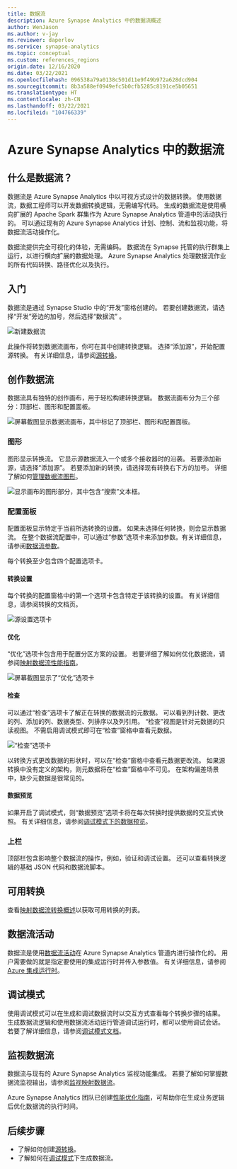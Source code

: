 ```yaml
---
title: 数据流
description: Azure Synapse Analytics 中的数据流概述
author: WenJason
ms.author: v-jay
ms.reviewer: daperlov
ms.service: synapse-analytics
ms.topic: conceptual
ms.custom: references_regions
origin.date: 12/16/2020
ms.date: 03/22/2021
ms.openlocfilehash: 096538a79a0138c501d11e9f49b972a628dcd904
ms.sourcegitcommit: 8b3a588ef0949efc5b0cfb5285c8191ce5b05651
ms.translationtype: HT
ms.contentlocale: zh-CN
ms.lasthandoff: 03/22/2021
ms.locfileid: "104766339"
---
```

# <a name="data-flows-in-azure-synapse-analytics"></a>Azure Synapse Analytics 中的数据流

## <a name="what-are-data-flows"></a>什么是数据流？

数据流是 Azure Synapse Analytics 中以可视方式设计的数据转换。 使用数据流，数据工程师可以开发数据转换逻辑，无需编写代码。 生成的数据流是使用横向扩展的 Apache Spark 群集作为 Azure Synapse Analytics 管道中的活动执行的。 可以通过现有的 Azure Synapse Analytics 计划、控制、流和监视功能，将数据流活动操作化。

数据流提供完全可视化的体验，无需编码。 数据流在 Synapse 托管的执行群集上运行，以进行横向扩展的数据处理。 Azure Synapse Analytics 处理数据流作业的所有代码转换、路径优化以及执行。

## <a name="getting-started"></a>入门

数据流是通过 Synapse Studio 中的“开发”窗格创建的。 若要创建数据流，请选择“开发”旁边的加号，然后选择“数据流” 。 

![新建数据流](media/data-flow/new-data-flow.png)

此操作将转到数据流画布，你可在其中创建转换逻辑。 选择“添加源”，开始配置源转换。 有关详细信息，请参阅[源转换](../data-factory/data-flow-source.md?toc=/synapse-analytics/toc.json&bc=/synapse-analytics/breadcrumb/toc.json)。

## <a name="authoring-data-flows"></a>创作数据流

数据流具有独特的创作画布，用于轻松构建转换逻辑。 数据流画布分为三个部分：顶部栏、图形和配置面板。 

![屏幕截图显示数据流画布，其中标记了顶部栏、图形和配置面板。](media/data-flow/canvas-1.png)

### <a name="graph"></a>图形

图形显示转换流。 它显示源数据流入一个或多个接收器时的沿袭。 若要添加新源，请选择“添加源”。 若要添加新的转换，请选择现有转换右下方的加号。 详细了解如何[管理数据流图形](../data-factory/concepts-data-flow-manage-graph.md?toc=/synapse-analytics/toc.json&bc=/synapse-analytics/breadcrumb/toc.json)。

![显示画布的图形部分，其中包含“搜索”文本框。](media/data-flow/canvas-2.png)

### <a name="configuration-panel"></a>配置面板

配置面板显示特定于当前所选转换的设置。 如果未选择任何转换，则会显示数据流。 在整个数据流配置中，可以通过“参数”选项卡来添加参数。有关详细信息，请参阅[数据流参数](../data-factory/parameters-data-flow.md?toc=/synapse-analytics/toc.json&bc=/synapse-analytics/breadcrumb/toc.json)。

每个转换至少包含四个配置选项卡。

#### <a name="transformation-settings"></a>转换设置

每个转换的配置窗格中的第一个选项卡包含特定于该转换的设置。 有关详细信息，请参阅转换的文档页。

![源设置选项卡](media/data-flow/source-1.png)

#### <a name="optimize"></a>优化

“优化”选项卡包含用于配置分区方案的设置。 若要详细了解如何优化数据流，请参阅[映射数据流性能指南](../data-factory/concepts-data-flow-performance.md?toc=/synapse-analytics/toc.json&bc=/synapse-analytics/breadcrumb/toc.json)。

![屏幕截图显示了“优化”选项卡](media/data-flow/optimize.png)

#### <a name="inspect"></a>检查

可以通过“检查”选项卡了解正在转换的数据流的元数据。 可以看到列计数、更改的列、添加的列、数据类型、列排序以及列引用。 “检查”视图是针对元数据的只读视图。 不需启用调试模式即可在“检查”窗格中查看元数据。

![“检查”选项卡](media/data-flow/inspect.png)

以转换方式更改数据的形状时，可以在“检查”窗格中查看元数据更改流。 如果源转换中没有定义的架构，则元数据将在“检查”窗格中不可见。 在架构偏差场景中，缺少元数据是很常见的。

#### <a name="data-preview"></a>数据预览

如果开启了调试模式，则“数据预览”选项卡将在每次转换时提供数据的交互式快照。 有关详细信息，请参阅[调试模式下的数据预览](../data-factory/concepts-data-flow-debug-mode.md?toc=/synapse-analytics/toc.json&bc=/synapse-analytics/breadcrumb/toc.json#data-preview)。

### <a name="top-bar"></a>上栏

顶部栏包含影响整个数据流的操作，例如，验证和调试设置。 还可以查看转换逻辑的基础 JSON 代码和数据流脚本。

## <a name="available-transformations"></a>可用转换

查看[映射数据流转换概述](../data-factory/data-flow-transformation-overview.md?toc=/synapse-analytics/toc.json&bc=/synapse-analytics/breadcrumb/toc.json)以获取可用转换的列表。

## <a name="data-flow-activity"></a>数据流活动

数据流是使用[数据流活动](../data-factory/control-flow-execute-data-flow-activity.md?toc=/synapse-analytics/toc.json&bc=/synapse-analytics/breadcrumb/toc.json)在 Azure Synapse Analytics 管道内进行操作化的。 用户需要做的就是指定要使用的集成运行时并传入参数值。 有关详细信息，请参阅 [Azure 集成运行时](../data-factory/concepts-integration-runtime.md?toc=/synapse-analytics/toc.json&bc=/synapse-analytics/breadcrumb/toc.json#azure-integration-runtime)。

## <a name="debug-mode"></a>调试模式

使用调试模式可以在生成和调试数据流时以交互方式查看每个转换步骤的结果。 生成数据流逻辑和使用数据流活动运行管道调试运行时，都可以使用调试会话。 若要了解详细信息，请参阅[调试模式文档](../data-factory/concepts-data-flow-debug-mode.md?toc=/synapse-analytics/toc.json&bc=/synapse-analytics/breadcrumb/toc.json)。

## <a name="monitoring-data-flows"></a>监视数据流

数据流与现有的 Azure Synapse Analytics 监视功能集成。 若要了解如何掌握数据流监视输出，请参阅[监视映射数据流](../data-factory/concepts-data-flow-monitoring.md?toc=/synapse-analytics/toc.json&bc=/synapse-analytics/breadcrumb/toc.json)。

Azure Synapse Analytics 团队已创建[性能优化指南](../data-factory/concepts-data-flow-performance.md?toc=/synapse-analytics/toc.json&bc=/synapse-analytics/breadcrumb/toc.json)，可帮助你在生成业务逻辑后优化数据流的执行时间。

## <a name="next-steps"></a>后续步骤

* 了解如何创建[源转换](../data-factory/data-flow-source.md?toc=/synapse-analytics/toc.json&bc=/synapse-analytics/breadcrumb/toc.json)。
* 了解如何在[调试模式](../data-factory/concepts-data-flow-debug-mode.md?toc=/synapse-analytics/toc.json&bc=/synapse-analytics/breadcrumb/toc.json)下生成数据流。

